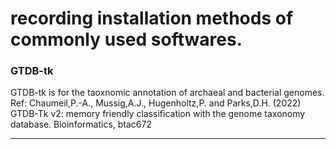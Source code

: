 # recording installation methods of commonly used softwares.

### GTDB-tk
GTDB-tk is for the taoxnomic annotation of archaeal and bacterial genomes.
Ref:  Chaumeil,P.-A., Mussig,A.J., Hugenholtz,P. and Parks,D.H. (2022) GTDB-Tk v2: memory friendly classification with the genome taxonomy database. Bioinformatics, btac672

***
